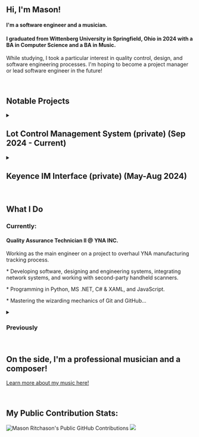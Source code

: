 <div align=left>
   <h2>Hi, I'm Mason!</h2>
   <h4>I'm a software engineer and a musician.</h4>
   <h4>I graduated from Wittenberg University in Springfield, Ohio in 2024 with a BA in Computer Science and a BA in Music.</h4>
   <p>
      While studying, I took a particular interest in quality control, design, and software engineering processes.
      I'm hoping to become a project manager or lead software engineer in the future!
   </p>
</div>
&nbsp
<div align=left>
   <h2>Notable Projects</h2>
   <details>
      <summary><h2>Lot Control Management System (private) (Sep 2024 - Current)</h2></summary>
         <p>
            Ongoing project aimed to design and deploy a new tracking system for Lot (manufacturing) data.
            Utilizes handheld scanners to cut out manual data entry and leverages a custom-design software to interface with new Lot database.
         </p>
   </details>
   <details>
      <summary><h2>Keyence IM Interface (private) (May-Aug 2024)</h2></summary>
         <p>
            API and data processing system used to link two disparate processes. 
            Cuts manual data-entry out of key workflows and improves accuracy.
         </p>
   </details>
</div>
&nbsp
<div align=left>
   <h2>What I Do</h2>
   <h3>Currently:</h3>
   <h4>Quality Assurance Technician II @ YNA INC.</h4>
   <p>
      Working as the main engineer on a project to overhaul YNA manufacturing tracking process.
   </p>
   <p>
      * Developing software, designing and engineering systems, integrating network systems, and working with second-party handheld scanners.
   </p>
   <p>
      * Programming in Python, MS .NET, C# & XAML, and JavaScript.
   </p>
   <p>
      * Mastering the wizarding mechanics of Git and GitHub...
   </p>
   <details>
      <summary><h3>Previously</h3></summary>
         <h4>Intern with Yamada North America, INC. in their Quality Assurance department.</h4>
         <p>
            * Worked with digital document management solutions to improve manufacturing workflows.
         </p>
         <p>
            * Programmed in Python and worked with APIs and JSON.
         </p>
   </details>
</div>
&nbsp
<div align=left>
   <h2>On the side, I'm a professional musician and a composer!</h2>
   <p>
      <a href=https://www.masonritchason.com>
         Learn more about my music here!
      </a>
   </p>
</div>
&nbsp
<div align=left>
   <h2>My Public Contribution Stats:</h2>
   <img alt="Mason Ritchason's Public GitHub Contributions" src="https://streak-stats.demolab.com/?user=masonritchason">
   <img src="https://github-readme-stats.vercel.app/api/top-langs/?username=masonritchason"/>
</div>
   
   <!---
   masonritchason/masonritchason is a ✨ special ✨ repository because its `README.md` (this file) appears on your GitHub profile.
   You can click the Preview link to take a look at your changes.
   --->
